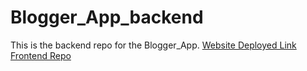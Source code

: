 # Blogger_App_backend
This is the backend repo for the Blogger_App.
[Website Deployed Link](https://blogger-app.vercel.app/)
[Frontend Repo](https://github.com/sahilalam/Blogger_App)
